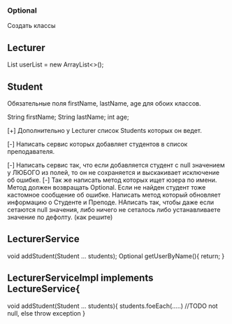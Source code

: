 ### Optional
Создать классы 

## Lecturer
List<Student> userList = new ArrayList<>();

## Student
Обязательные поля firstName, lastName, age для обоих классов. 

String firstName;
String lastName;
int age;

[+] Дополнительно у Lecturer список Students которых он ведет. 

	
[-] Написать сервис которых добавляет студентов в список преподавателя. 

[-] Написать сервис так, что если добавляется студент с null значением у ЛЮБОГО из полей,
то он не сохраняется и выскакивает исключение об ошибке. 
[-] Так же написать метод которых ищет юзера по имени. Метод должен возвращать Optional. Если не найден студент тоже кастомное сообщение об ошибке.
Написать метод который обновляет информацию о Студенте и Преподе. 
НАписать так, чтобы даже если сетаются null значения, либо ничего не сеталось либо устанавливаете значение по дефолту. (как решите)
  
## LecturerService
void addStudent(Student ... students);
Optional getUserByName(){
    return;
  }
  
## LecturerServiceImpl implements LectureService{
  
  void addStudent(Student ... students){
  students.foeEach(.....)
  //TODO not null, else throw exception
  }
  

